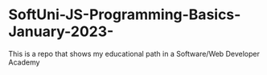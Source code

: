 # SoftUni-JS-Programming-Basics-January-2023-
This is a repo that shows my educational path in a Software/Web Developer Academy
